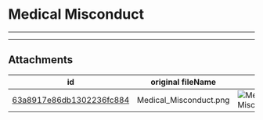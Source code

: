 # Medical Misconduct

 

---



---

## Attachments

id | original fileName | image
---|---|---
[63a8917e86db1302236fc884](63a8917e86db1302236fc884.png) | Medical_Misconduct.png | ![Medical Misconduct.png\|200](63a8917e86db1302236fc884.png)